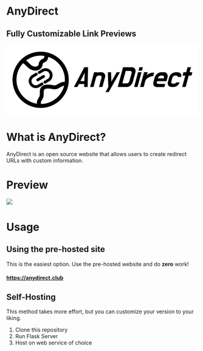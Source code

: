 # AnyDirect
## Fully Customizable Link Previews

<div align="center">

<img src="/src/v3-anydirect-full-whiteBG.png">

</div>

# What is AnyDirect?

AnyDirect is an open source website that allows users to create redirect URLs with custom information.

# Preview

<img src="/src/IMG_6115.gif">


# Usage

## Using the pre-hosted site

This is the easiest option. Use the pre-hosted website and do **zero** work!

#### https://anydirect.club

## Self-Hosting

This method takes more effort, but you can customize your version to your liking.

1. Clone this repository
2. Run Flask Server
3. Host on web service of choice